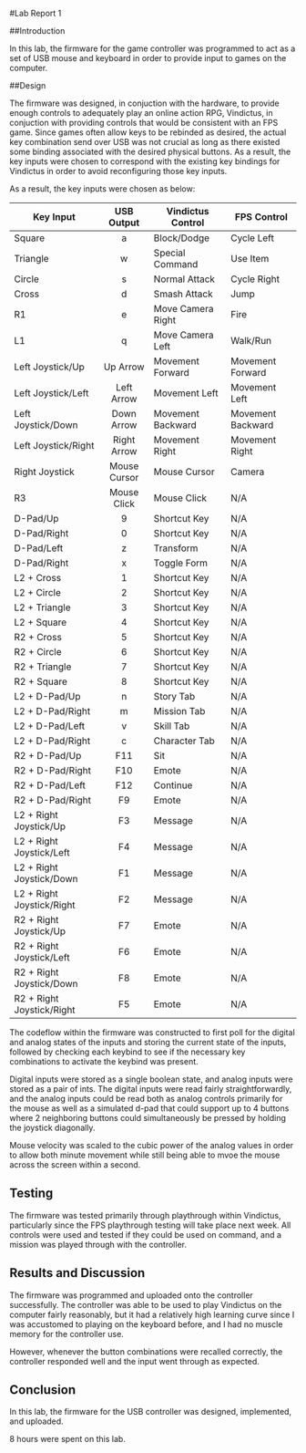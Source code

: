 #Lab Report 1

##Introduction

In this lab, the firmware for the game controller was programmed to act as a set of USB mouse and keyboard in order to provide input to games on the computer.

##Design

The firmware was designed, in conjuction with the hardware, to provide enough controls to adequately play an online action RPG, Vindictus, in conjuction with providing controls that would be consistent with an FPS game. Since games often allow keys to be rebinded as desired, the actual key combination send over USB was not crucial as long as there existed some binding associated with the desired physical buttons. As a result, the key inputs were chosen to correspond with the existing key bindings for Vindictus in order to avoid reconfiguring those key inputs.

As a result, the key inputs were chosen as below:

| Key Input                 |  USB Output  | Vindictus Control | FPS Control       |
|---------------------------|:------------:|-------------------|-------------------|
| Square                    |       a      | Block/Dodge       | Cycle Left        |
| Triangle                  |       w      | Special Command   | Use Item          |
| Circle                    |       s      | Normal Attack     | Cycle Right       |
| Cross                     |       d      | Smash Attack      | Jump              |
| R1                        |       e      | Move Camera Right | Fire              |
| L1                        |       q      | Move Camera Left  | Walk/Run          |
| Left Joystick/Up          |   Up Arrow   | Movement Forward  | Movement Forward  |
| Left Joystick/Left        |  Left Arrow  | Movement Left     | Movement Left     |
| Left Joystick/Down        |  Down Arrow  | Movement Backward | Movement Backward |
| Left Joystick/Right       |  Right Arrow | Movement Right    | Movement Right    |
| Right Joystick            | Mouse Cursor | Mouse Cursor      | Camera            |
| R3                        |  Mouse Click | Mouse Click       | N/A               |
| D-Pad/Up                  |       9      | Shortcut Key      | N/A               |
| D-Pad/Right               |       0      | Shortcut Key      | N/A               |
| D-Pad/Left                |       z      | Transform         | N/A               |
| D-Pad/Right               |       x      | Toggle Form       | N/A               |
| L2 + Cross                |       1      | Shortcut Key      | N/A               |
| L2 + Circle               |       2      | Shortcut Key      | N/A               |
| L2 + Triangle             |       3      | Shortcut Key      | N/A               |
| L2 + Square               |       4      | Shortcut Key      | N/A               |
| R2 + Cross                |       5      | Shortcut Key      | N/A               |
| R2 + Circle               |       6      | Shortcut Key      | N/A               |
| R2 + Triangle             |       7      | Shortcut Key      | N/A               |
| R2 + Square               |       8      | Shortcut Key      | N/A               |
| L2 + D-Pad/Up             |       n      | Story Tab         | N/A               |
| L2 + D-Pad/Right          |       m      | Mission Tab       | N/A               |
| L2 + D-Pad/Left           |       v      | Skill Tab         | N/A               |
| L2 + D-Pad/Right          |       c      | Character Tab     | N/A               |
| R2 + D-Pad/Up             |      F11     | Sit               | N/A               |
| R2 + D-Pad/Right          |      F10     | Emote             | N/A               |
| R2 + D-Pad/Left           |      F12     | Continue          | N/A               |
| R2 + D-Pad/Right          |      F9      | Emote             | N/A               |
| L2 + Right Joystick/Up    |      F3      | Message           | N/A               |
| L2 + Right Joystick/Left  |      F4      | Message           | N/A               |
| L2 + Right Joystick/Down  |      F1      | Message           | N/A               |
| L2 + Right Joystick/Right |      F2      | Message           | N/A               |
| R2 + Right Joystick/Up    |      F7      | Emote             | N/A               |
| R2 + Right Joystick/Left  |      F6      | Emote             | N/A               |
| R2 + Right Joystick/Down  |      F8      | Emote             | N/A               |
| R2 + Right Joystick/Right |      F5      | Emote             | N/A               |

The codeflow within the firmware was constructed to first poll for the digital and analog states of the inputs and storing
the current state of the inputs, followed by checking each keybind to see if the necessary key combinations to activate the
keybind was present.

Digital inputs were stored as a single boolean state, and analog inputs were stored as a pair of ints. The digital inputs were read fairly straightforwardly, and the analog inputs could be read both as analog controls primarily for the mouse as well as a simulated d-pad that could support up to 4 buttons where 2 neighboring buttons could simultaneously be pressed by holding the joystick diagonally.

Mouse velocity was scaled to the cubic power of the analog values in order to allow both minute movement while still being able to mvoe the mouse across the screen within a second.

## Testing

The firmware was tested primarily through playthrough within Vindictus, particularly since the FPS playthrough testing will take place next week. All controls were used and tested if they could be used on command, and a mission was played through with the controller.

## Results and Discussion

The firmware was programmed and uploaded onto the controller successfully. The controller was able to be used to play Vindictus on the computer fairly reasonably, but it had a relatively high learning curve since I was accustomed to playing on the keyboard before, and I had no muscle memory for the controller use.

However, whenever the button combinations were recalled correctly, the controller responded well and the input went through as expected.

## Conclusion

In this lab, the firmware for the USB controller was designed, implemented, and uploaded.

8 hours were spent on this lab.